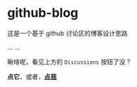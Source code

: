 # github-blog
这是一个基于 github 讨论区的博客设计思路

... ...


瞅啥呢，看见上方的 ``Discussions`` 按钮了没？

**点它**，或者，**[点我](https://github.com/NightingaleWK/blog/discussions)**
